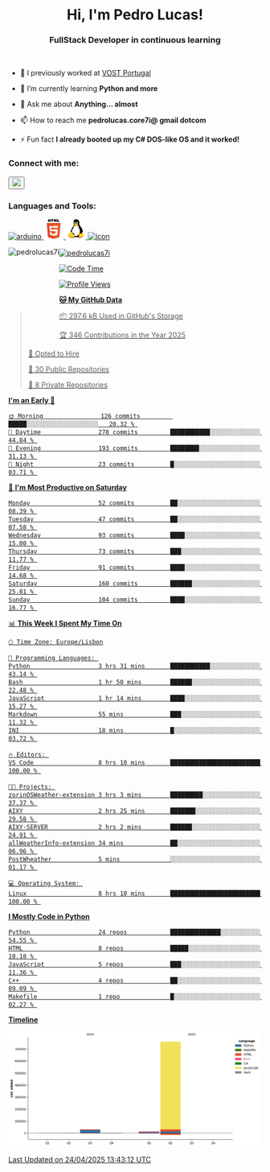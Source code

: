 <h1 align="center">Hi, I'm Pedro Lucas!</h1>
<h3 align="center">FullStack Developer in continuous learning</h3>
<br>

- 🔭 I previously worked at [VOST Portugal](https://github.com/vostpt) 

- 🌱 I’m currently learning **Python and more**

- 💬 Ask me about **Anything... almost**

- 📫 How to reach me **pedrolucas.core7i@ gmail dotcom**

- ⚡ Fun fact **I already booted up my C# DOS-like OS and it worked!**

<h3 align="left">Connect with me:</h3>
<p align="left">
    <div display="flex">
        <a href="https://bsky.app/profile/pedrolucas7i.bsky.social">
            <button>
                <img width=45 src="https://upload.wikimedia.org/wikipedia/commons/7/7a/Bluesky_Logo.svg">
            </button>
        </a>
    </div>
</p>
<h3 align="left">Languages and Tools:</h3>
<p align="left"> <a href="https://www.arduino.cc/" target="_blank" rel="noreferrer"> <img src="https://cdn.worldvectorlogo.com/logos/arduino-1.svg" alt="arduino" width="40" height="40"/> </a> <a href="https://www.w3.org/html/" target="_blank" rel="noreferrer"> <img src="https://raw.githubusercontent.com/devicons/devicon/master/icons/html5/html5-original-wordmark.svg" alt="html5" width="40" height="40"/> </a> <a href="https://www.linux.org/" target="_blank" rel="noreferrer"> <img src="https://raw.githubusercontent.com/devicons/devicon/master/icons/linux/linux-original.svg" alt="linux" width="40" height="40"/> </a> <a href="https://www.python.org" target="_blank" rel="noreferrer"> <img src="https://techstack-generator.vercel.app/python-icon.svg" alt="icon" width="40" height="40" />

<p><img align="left" height="194px" src="https://github-readme-stats.vercel.app/api/top-langs?username=pedrolucas7i&show_icons=true&theme=tokyonight&locale=en&layout=compact" alt="pedrolucas7i" /></p><img height="194px" align="center" src="https://github-readme-stats.vercel.app/api?username=pedrolucas7i&show_icons=true&theme=tokyonight&locale=en" alt="pedrolucas7i" />

<!--START_SECTION:waka-->
![Code Time](http://img.shields.io/badge/Code%20Time-118%20hrs%2022%20mins-blue)

![Profile Views](http://img.shields.io/badge/Profile%20Views-9-blue)

**🐱 My GitHub Data** 

> 📦 297.6 kB Used in GitHub's Storage 
 > 
> 🏆 346 Contributions in the Year 2025
 > 
> 💼 Opted to Hire
 > 
> 📜 30 Public Repositories 
 > 
> 🔑 8 Private Repositories 
 > 
**I'm an Early 🐤** 

```text
🌞 Morning                126 commits         █████░░░░░░░░░░░░░░░░░░░░   20.32 % 
🌆 Daytime                278 commits         ███████████░░░░░░░░░░░░░░   44.84 % 
🌃 Evening                193 commits         ████████░░░░░░░░░░░░░░░░░   31.13 % 
🌙 Night                  23 commits          █░░░░░░░░░░░░░░░░░░░░░░░░   03.71 % 
```
📅 **I'm Most Productive on Saturday** 

```text
Monday                   52 commits          ██░░░░░░░░░░░░░░░░░░░░░░░   08.39 % 
Tuesday                  47 commits          ██░░░░░░░░░░░░░░░░░░░░░░░   07.58 % 
Wednesday                93 commits          ████░░░░░░░░░░░░░░░░░░░░░   15.00 % 
Thursday                 73 commits          ███░░░░░░░░░░░░░░░░░░░░░░   11.77 % 
Friday                   91 commits          ████░░░░░░░░░░░░░░░░░░░░░   14.68 % 
Saturday                 160 commits         ██████░░░░░░░░░░░░░░░░░░░   25.81 % 
Sunday                   104 commits         ████░░░░░░░░░░░░░░░░░░░░░   16.77 % 
```


📊 **This Week I Spent My Time On** 

```text
🕑︎ Time Zone: Europe/Lisbon

💬 Programming Languages: 
Python                   3 hrs 31 mins       ███████████░░░░░░░░░░░░░░   43.14 % 
Bash                     1 hr 50 mins        ██████░░░░░░░░░░░░░░░░░░░   22.48 % 
JavaScript               1 hr 14 mins        ████░░░░░░░░░░░░░░░░░░░░░   15.27 % 
Markdown                 55 mins             ███░░░░░░░░░░░░░░░░░░░░░░   11.32 % 
INI                      18 mins             █░░░░░░░░░░░░░░░░░░░░░░░░   03.72 % 

🔥 Editors: 
VS Code                  8 hrs 10 mins       █████████████████████████   100.00 % 

🐱‍💻 Projects: 
zorinOSWeather-extension 3 hrs 3 mins        █████████░░░░░░░░░░░░░░░░   37.37 % 
AIXY                     2 hrs 25 mins       ███████░░░░░░░░░░░░░░░░░░   29.58 % 
AIXY-SERVER              2 hrs 2 mins        ██████░░░░░░░░░░░░░░░░░░░   24.91 % 
allWeatherInfo-extension 34 mins             ██░░░░░░░░░░░░░░░░░░░░░░░   06.96 % 
PostWheather             5 mins              ░░░░░░░░░░░░░░░░░░░░░░░░░   01.17 % 

💻 Operating System: 
Linux                    8 hrs 10 mins       █████████████████████████   100.00 % 
```

**I Mostly Code in Python** 

```text
Python                   24 repos            ██████████████░░░░░░░░░░░   54.55 % 
HTML                     8 repos             █████░░░░░░░░░░░░░░░░░░░░   18.18 % 
JavaScript               5 repos             ███░░░░░░░░░░░░░░░░░░░░░░   11.36 % 
C++                      4 repos             ██░░░░░░░░░░░░░░░░░░░░░░░   09.09 % 
Makefile                 1 repo              █░░░░░░░░░░░░░░░░░░░░░░░░   02.27 % 
```



**Timeline**

![Lines of Code chart](https://raw.githubusercontent.com/pedrolucas7i/pedrolucas7i/main/assets/bar_graph.png)


 Last Updated on 24/04/2025 13:43:12 UTC
<!--END_SECTION:waka-->
